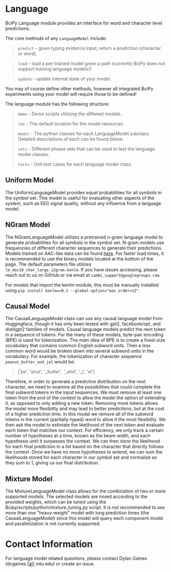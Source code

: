 # Language

BciPy Language module provides an interface for word and character level predictions.

The core methods of any `LanguageModel` include:

> `predict` - given typing evidence input, return a prediction (character or word).

> `load` - load a pre-trained model given a path (currently BciPy does not support training language models!)

> `update` - update internal state of your model.

You may of course define other methods, however all integrated BciPy experiments using your model will require those to be defined!

The language module has the following structure:

> `demo` - Demo scripts utilizing the different models.

> `lms` - The default location for the model resources.

> `model` - The python classes for each LanguageModel subclass. Detailed descriptions of each can be found below.

> `sets` - Different phrase sets that can be used to test the language model classes.

> `tests` - Unit test cases for each language model class.

<!-- The pretrained GPT2 language model is saved in [this folder on Google Drive](https://drive.google.com/drive/folders/1pkvwHA8SR7awxf7fj7Ds4FhY6SGxeGtX?usp=sharing). Download the files in the folder and put them in a local directory. Then use the path to the local directory to load the model. (Alternatively, just pass in the model name like "gpt2" as the language model path and the pretrained language model will be downloaded and stored in local cache) -->

## Uniform Model

The UniformLanguageModel provides equal probabilities for all symbols in the symbol set. This model is useful for evaluating other aspects of the system, such as EEG signal quality, without any influence from a language model.

## NGram Model
The NGramLanguageModel utilizes a pretrained n-gram language model to generate probabilities for all symbols in the symbol set. N-gram models use frequencies of different character sequences to generate their predictions. Models trained on AAC-like data can be found [here](https://imagineville.org/software/lm/dec19_char/). For faster load times, it is recommended to use the binary models located at the bottom of the page. The default parameters file utilizes `lm_dec19_char_large_12gram.kenlm`. If you have issues accessing, please reach out to us on GitHub or via email at `cambi_support@googlegroups.com`.

For models that import the kenlm module, this must be manually installed using `pip install kenlm==0.1 --global-option="max_order=12"`.

## Causal Model
The CausalLanguageModel class can use any causal language model from Huggingface, though it has only been tested with gpt2, facebook/opt, and distilgpt2 families of models. Causal language models predict the next token in a sequence of tokens. For the many of these models, byte-pair encoding (BPE) is used for tokenization. The main idea of BPE is to create a fixed-size vocabulary that contains common English subword units. Then a less common word would be broken down into several subword units in the vocabulary. For example, the tokenization of character sequence `peanut_butter_and_jel` would be:
> *['pe', 'anut', '_butter', '_and', '_j', 'el']*

Therefore, in order to generate a predictive distribution on the next character, we need to examine all the possibilities that could complete the final subword tokens in the input sequences. We must remove at least one token from the end of the context to allow the model the option of extending it, as opposed to only adding a new token. Removing more tokens allows the model more flexibility and may lead to better predictions, but at the cost of a higher prediction time. In this model we remove all of the subword tokens in the current (partially-typed) word to allow it the most flexibility. We then ask the model to estimate the likelihood of the next token and evaluate each token that matches our context. For efficiency, we only track a certain number of hypotheses at a time, known as the beam width, and each hypothesis until it surpasses the context. We can then store the likelihood for each final prediction in a list based on the character that directly follows the context. Once we have no more hypotheses to extend, we can sum the likelihoods stored for each character in our symbol set and normalize so they sum to 1, giving us our final distribution.


## Mixture Model
The MixtureLanguageModel class allows for the combination of two or more supported models. The selected models are mixed according to the provided weights, which can be tuned using the Bcipy/scripts/python/mixture_tuning.py script. It is not recommended to use more than one "heavy-weight" model with long prediction times (the CausalLanguageModel) since this model will query each component model and parallelization is not currently supported.

# Contact Information

For language model related questions, please contact Dylan Gaines (dcgaines [[at](https://en.wikipedia.org/wiki/At_sign)] mtu.edu) or create an issue.


